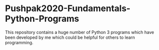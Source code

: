 # Pushpak2020-Fundamentals-Python-Programs
This repository contains a huge number of Python 3 programs which have been developed by me which could be helpful for others to learn programming.
